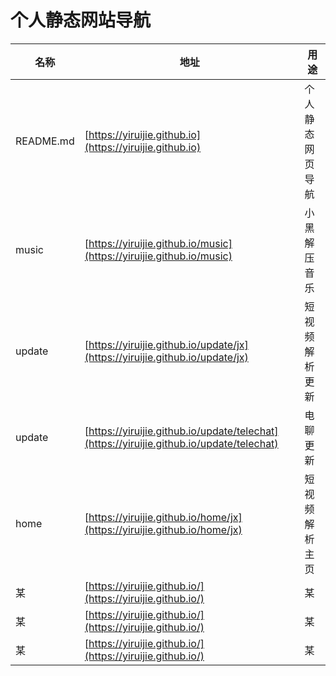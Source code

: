 # 个人静态网站导航

| 名称 | 地址  | 用途 |
| ---  | ---- |----|
| README.md |  [https://yiruijie.github.io](https://yiruijie.github.io)    | 个人静态网页导航   |
| music|   [https://yiruijie.github.io/music](https://yiruijie.github.io/music)    | 小黑解压音乐   |
| update|  [https://yiruijie.github.io/update/jx](https://yiruijie.github.io/update/jx)   | 短视频解析更新   |
| update|  [https://yiruijie.github.io/update/telechat](https://yiruijie.github.io/update/telechat)   | 电聊更新   |
| home |   [https://yiruijie.github.io/home/jx](https://yiruijie.github.io/home/jx)    |   短视频解析主页  |
| 某 |   [https://yiruijie.github.io/](https://yiruijie.github.io/)    |   某  |
| 某 |   [https://yiruijie.github.io/](https://yiruijie.github.io/)    |   某  |
| 某 |   [https://yiruijie.github.io/](https://yiruijie.github.io/)    |   某  |
